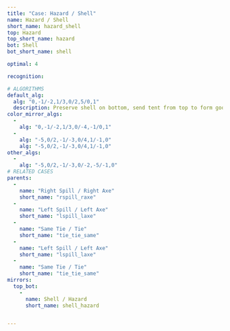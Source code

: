 ```yaml
---
title: "Case: Hazard / Shell"
name: Hazard / Shell
short_name: hazard_shell
top: Hazard
top_short_name: hazard
bot: Shell
bot_short_name: shell

optimal: 4

recognition:

# ALGORITHMS
default_alg:
  alg: "0,-1/-2,1/3,0/2,5/0,1"
  description: Preserve shell on bottom, send tent from top to form good spill/axe.
color_mirror_algs:
  -
    alg: "0,-1/-2,1/3,0/-4,-1/0,1"
  -
    alg: "-5,0/2,-1/-3,0/4,1/-1,0"
    alg: "-5,0/2,-1/-3,0/4,1/-1,0"
other_algs:
  -
    alg: "-5,0/2,-1/-3,0/-2,-5/-1,0"
# RELATED CASES
parents:
  -
    name: "Right Spill / Right Axe"
    short_name: "rspill_raxe"
  -
    name: "Left Spill / Left Axe"
    short_name: "lspill_laxe"
  -
    name: "Same Tie / Tie"
    short_name: "tie_tie_same"
  -
    name: "Left Spill / Left Axe"
    short_name: "lspill_laxe"
  -
    name: "Same Tie / Tie"
    short_name: "tie_tie_same"
mirrors:
  top_bot:
    -
      name: Shell / Hazard
      short_name: shell_hazard


---
```


